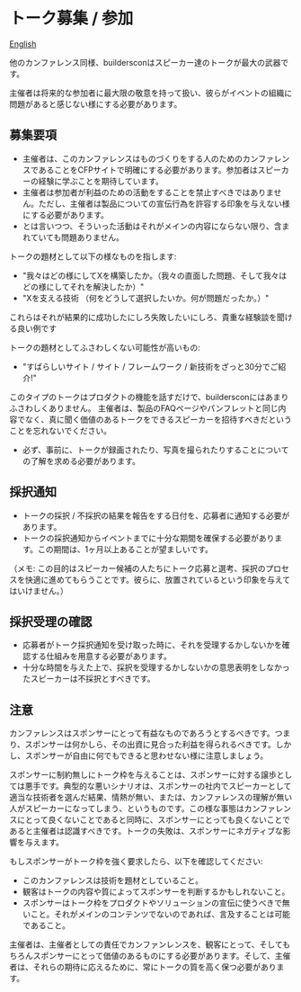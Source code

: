 # トーク募集 / 参加

[English](../../HOWTO-CFP.md)

他のカンファレンス同様、buildersconはスピーカー達のトークが最大の武器です。

主催者は将来的な参加者に最大限の敬意を持って扱い、彼らがイベントの組織に問題があると感じない様にする必要があります。

## 募集要項

* 主催者は、このカンファレンスはものづくりをする人のためのカンファレンスであることをCFPサイトで明確にする必要があります。参加者はスピーカーの経験に学ぶことを期待しています。
* 主催者は参加者が利益のための活動をすることを禁止すべきではありません。ただし、主催者は製品についての宣伝行為を許容する印象を与えない様にする必要があります。
* とは言いつつ、そういった活動はそれがメインの内容にならない限り、含まれていても問題ありません。

トークの題材として以下の様なものを指します:

* "我々はどの様にしてXを構築したか。（我々の直面した問題、そして我々はどの様にしてそれを解決したか）"
* "Xを支える技術 （何をどうして選択したいか。何が問題だったか。）"

これらはそれが結果的に成功したにしろ失敗したいにしろ、貴重な経験談を聞ける良い例です

トークの題材としてふさわしくない可能性が高いもの:

* "すばらしいサイト / サイト / フレームワーク / 新技術をざっと30分でご紹介!"

このタイプのトークはプロダクトの機能を話すだけで、buildersconにはあまりふさわしくありません。
主催者は、製品のFAQページやパンフレットと同じ内容でなく、真に聞く価値のあるトークをできるスピーカーを招待すべきだということを忘れないでください。

* 必ず、事前に、トークが録画されたり、写真を撮られたりすることについての了解を求める必要があります。

## 採択通知

* トークの採択 / 不採択の結果を報告をする日付を、応募者に通知する必要があります。
* トークの採択通知からイベントまでに十分な期間を確保する必要があります。この期間は、1ヶ月以上あることが望ましいです。

（メモ: この目的はスピーカー候補の人たちにトーク応募と選考、採択のプロセスを快適に進めてもらうことです。彼らに、放置されているという印象を与えてはいけません。）

## 採択受理の確認

* 応募者がトーク採択通知を受け取った時に、それを受理するかしないかを確認する仕組みを用意する必要があります。
* 十分な時間を与えた上で、採択を受理するかしないかの意思表明をしなかったスピーカーは不採択とすべきです。

## 注意

カンファレンスはスポンサーにとって有益なものであろうとするべきです。つまり、スポンサーは何かしら、その出資に見合った利益を得られるべきです。しかし、スポンサーが自由に何でもできると思わせない様に注意しましょう。

スポンサーに制約無しにトーク枠を与えることは、スポンサーに対する譲歩としては悪手です。典型的な悪いシナリオは、スポンサーの社内でスピーカーとして適当な技術者を選んだ結果、情熱が無い、または、カンファレンスの理解が無い人がスピーカーになってしまう、というものです。この様な事態はカンファレンスにとって良くないことであると同時に、スポンサーにとっても良くないことであると主催者は認識すべきです。トークの失敗は、スポンサーにネガティブな影響を与えます。

もしスポンサーがトーク枠を強く要求したら、以下を確認してください:

* このカンファレンスは技術を題材としていること。
* 観客はトークの内容や質によってスポンサーを判断するかもしれないこと。
* スポンサーはトーク枠をプロダクトやソリューションの宣伝に使うべきで無いこと。それがメインのコンテンツでないのであれば、言及することは可能であること。

主催者は、主催者としての責任でカンファンレンスを、観客にとって、そしてもちろんスポンサーにとって価値のあるものにする必要があります。そして、主催者は、それらの期待に応えるために、常にトークの質を高く保つ必要があります。
